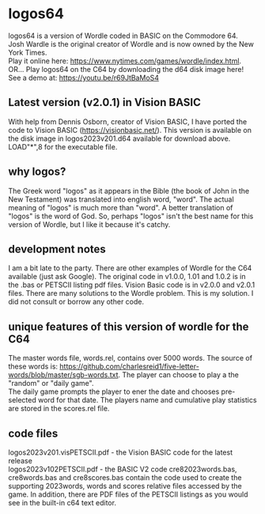 # logos64
logos64 is a version of Wordle coded in BASIC on the Commodore 64.  
Josh Wardle is the original creator of Wordle and is now owned by the New York Times.  
Play it online here: https://www.nytimes.com/games/wordle/index.html.  
OR...
Play logos64 on the C64 by downloading the d64 disk image here!
See a demo at: https://youtu.be/r69JtBaMoS4

## Latest version (v2.0.1) in Vision BASIC 
With help from Dennis Osborn, creator of Vision BASIC, I have ported the code to Vision BASIC (https://visionbasic.net/). This version is available on the disk image in logos2023v201.d64 available for download above. LOAD"*",8 for the executable file. 

## why logos?
The Greek word "logos" as it appears in the Bible (the book of John in the New Testament) was translated into english word, "word".  The actual meaning of "logos" is much more than "word". A better translation of "logos" is the word of God. So, perhaps "logos" isn't the best name for this version of Wordle, but I like it because it's catchy. 

## development notes
I am a bit late to the party. There are other examples of Wordle for the C64 available (just ask Google). 
The original code in v1.0.0, 1.01 and 1.0.2 is in the .bas or PETSCII listing pdf files. Vision Basic code is in v2.0.0 and v2.0.1 files.
There are many solutions to the Wordle problem.  This is my solution.  I did not consult or borrow any other code.

## unique features of this version of wordle for the C64
The master words file, words.rel, contains over 5000 words. 
The source of these words is: https://github.com/charlesreid1/five-letter-words/blob/master/sgb-words.txt.
The player can choose to play a the "random" or "daily game".  
The daily game prompts the player to ener the date and chooses pre-selected word for that date.
The players name and cumulative play statistics are stored in the scores.rel file.

## code files
logos2023v201.visPETSCII.pdf - the Vision BASIC code for the latest release   
logos2023v102PETSCII.pdf - the BASIC V2 code
cre82023words.bas, cre8words.bas and cre8scores.bas contain the code used to create the supporting 2023words, words and scores relative files accessed by the game. In addition, there are PDF files of the PETSCII listings as you would see in the built-in c64 text editor.



